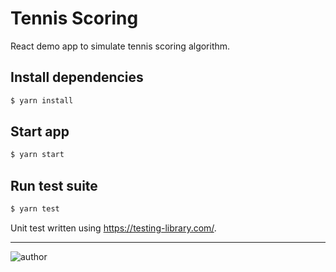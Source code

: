 # Tennis Scoring

React demo app to simulate tennis scoring algorithm.

## Install dependencies

```sh
$ yarn install
```

## Start app

```sh
$ yarn start
```

## Run test suite

```sh
$ yarn test
```

Unit test written using https://testing-library.com/.

---

![author](https://img.shields.io/badge/author-iamgnlc-blueviolet)
